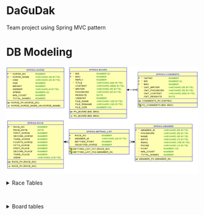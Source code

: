 # DaGuDak
Team project using Spring MVC pattern

# DB Modeling
![image](ERD.png)


<details markdown = "1">
<summary>Race Tables</summary>

#### HORSE
 - 경주마의 정보를 저장합니다.
  
#### RACE
 - 경기 일정과 출전하는 경주마의 정보를 저장합니다.
 
#### MEMBER
 - 회원 정보를 저장합니다.
 
#### BETTING_LIST
 - 회원들이 경기에 베팅한 정보를 저장합니다.
 
</details>

&nbsp;&nbsp;&nbsp;

<details markdown = "1">
<summary>Board tables</summary>

#### BOARD
 - 게시판 게시글 정보를 저장합니다.

#### COMMENTS
 - 게시글에 달린 댓글 정보를 저장합니다.
</details>
